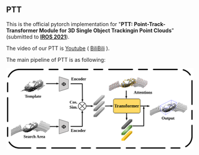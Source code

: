 ## PTT

This is the official pytorch implementation for "**PTT: Point-Track-Transformer Module for 3D Single Object Trackingin Point Clouds**"(submitted to **[IROS 2021](https://www.iros2021.org/)**).

The video of our PTT is [Youtube](https://youtu.be/Cajj6iHFvrc) ( [BiliBili](https://www.bilibili.com/video/BV1mf4y1s7so?from=search&seid=17663681146498147644) ).

The main pipeline of PTT is as following:

<img src="docs/pipeline.svg" alt="main-pipeline"  />

